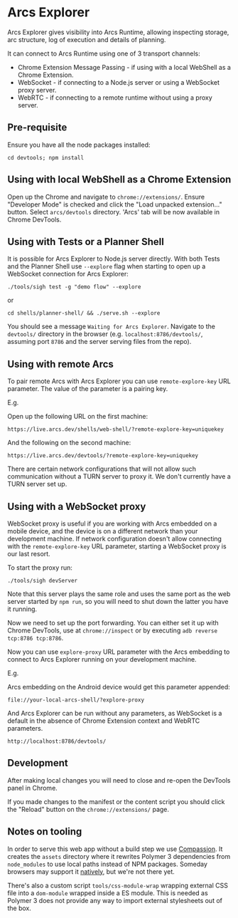 # Arcs Explorer

Arcs Explorer gives visibility into Arcs Runtime, allowing inspecting storage,
arc structure, log of execution and details of planning.

It can connect to Arcs Runtime using one of 3 transport channels:

* Chrome Extension Message Passing - if using with a local WebShell as a Chrome Extension.
* WebSocket - if connecting to a Node.js server or using a WebSocket proxy server.
* WebRTC - if connecting to a remote runtime without using a proxy server.

## Pre-requisite

Ensure you have all the node packages installed:
```
cd devtools; npm install
```

## Using with local WebShell as a Chrome Extension

Open up the Chrome and navigate to `chrome://extensions/`.
Ensure "Developer Mode" is checked and click the "Load unpacked extension..." button.
Select `arcs/devtools` directory. 'Arcs' tab will be now available in Chrome DevTools.

## Using with Tests or a Planner Shell

It is possible for Arcs Explorer to Node.js server directly. With both Tests and the
Planner Shell use `--explore` flag when starting to open up a WebSocket connection for
Arcs Explorer:

```
./tools/sigh test -g "demo flow" --explore
```
or
```
cd shells/planner-shell/ && ./serve.sh --explore
```

You should see a message `Waiting for Arcs Explorer`.
Navigate to the `devtools/` directory in the browser
(e.g. `localhost:8786/devtools/`, assuming port `8786` and the server serving
files from the repo).

## Using with remote Arcs

To pair remote Arcs with Arcs Explorer you can use `remote-explore-key` URL parameter.
The value of the parameter is a pairing key.

E.g.

Open up the following URL on the first machine:
```
https://live.arcs.dev/shells/web-shell/?remote-explore-key=uniquekey
```

And the following on the second machine:
```
https://live.arcs.dev/devtools/?remote-explore-key=uniquekey
```

There are certain network configurations that will not allow such communication without
a TURN server to proxy it. We don't currently have a TURN server set up.

## Using with a WebSocket proxy

WebSocket proxy is useful if you are working with Arcs embedded on a mobile device,
and the device is on a different network than your development machine. If network
configuration doesn't allow connecting with the `remote-explore-key` URL parameter,
starting a WebSocket proxy is our last resort.

To start the proxy run:
```
./tools/sigh devServer
```

Note that this server plays the same role and uses the same port as the web server
started by `npm run`, so you will need to shut down the latter you have it running.

Now we need to set up the port forwarding. You can either set it up with Chrome
DevTools, use at `chrome://inspect` or by executing `adb reverse tcp:8786 tcp:8786`.

Now you can use `explore-proxy` URL parameter with the Arcs embedding to connect to
Arcs Explorer running on your development machine.

E.g.

Arcs embedding on the Android device would get this parameter appended:
```
file://your-local-arcs-shell/?explore-proxy
```

And Arcs Explorer can be run without any parameters, as WebSocket is a default in the
absence of Chrome Extension context and WebRTC parameters.
```
http://localhost:8786/devtools/
```

## Development

After making local changes you will need to close and re-open the DevTools panel in Chrome.

If you made changes to the manifest or the content script you should click the "Reload"
button on the `chrome://extensions/` page.

## Notes on tooling

In order to serve this web app without a build step we use [Compassion](https://github.com/shaper/compassion).
It creates the `assets` directory where it rewrites Polymer 3 dependencies
from `node_modules` to use local paths instead of NPM packages. Someday browsers
may support it [natively](https://github.com/domenic/package-name-maps), but
we're not there yet.

There's also a custom script `tools/css-module-wrap` wrapping external CSS file
into a `dom-module` wrapped inside a ES module. This is needed as Polymer 3
does not provide any way to import external stylesheets out of the box.
